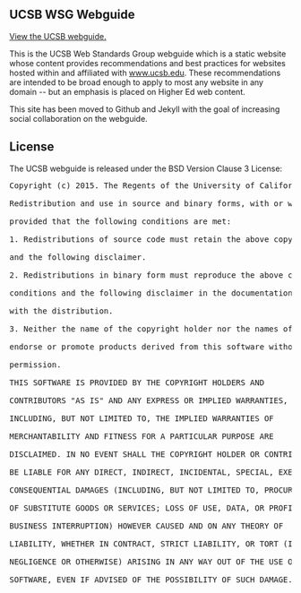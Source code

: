 ## UCSB WSG Webguide

[View the UCSB webguide.](http://ucsb-wsg.github.io/)

This is the UCSB Web Standards Group webguide which is a static website whose content provides recommendations and best practices for websites hosted within and affiliated with www.ucsb.edu. These recommendations are intended to be broad enough to apply to most any website in any domain -- but an emphasis is placed on Higher Ed web content.

This site has been moved to Github and Jekyll with the goal of increasing social collaboration on the webguide.

## License

The UCSB webguide is released under the BSD Version Clause 3 License:

<pre>
Copyright (c) 2015. The Regents of the University of California. All rights reserved.

Redistribution and use in source and binary forms, with or without modification, are permitted 

provided that the following conditions are met:

1. Redistributions of source code must retain the above copyright notice, this list of conditions 

and the following disclaimer.

2. Redistributions in binary form must reproduce the above copyright notice, this list of 

conditions and the following disclaimer in the documentation and/or other materials provided 

with the distribution.

3. Neither the name of the copyright holder nor the names of its contributors may be used to 

endorse or promote products derived from this software without specific prior written 

permission.

THIS SOFTWARE IS PROVIDED BY THE COPYRIGHT HOLDERS AND 

CONTRIBUTORS "AS IS" AND ANY EXPRESS OR IMPLIED WARRANTIES, 

INCLUDING, BUT NOT LIMITED TO, THE IMPLIED WARRANTIES OF 

MERCHANTABILITY AND FITNESS FOR A PARTICULAR PURPOSE ARE 

DISCLAIMED. IN NO EVENT SHALL THE COPYRIGHT HOLDER OR CONTRIBUTORS 

BE LIABLE FOR ANY DIRECT, INDIRECT, INCIDENTAL, SPECIAL, EXEMPLARY, OR 

CONSEQUENTIAL DAMAGES (INCLUDING, BUT NOT LIMITED TO, PROCUREMENT 

OF SUBSTITUTE GOODS OR SERVICES; LOSS OF USE, DATA, OR PROFITS; OR 

BUSINESS INTERRUPTION) HOWEVER CAUSED AND ON ANY THEORY OF 

LIABILITY, WHETHER IN CONTRACT, STRICT LIABILITY, OR TORT (INCLUDING 

NEGLIGENCE OR OTHERWISE) ARISING IN ANY WAY OUT OF THE USE OF THIS 

SOFTWARE, EVEN IF ADVISED OF THE POSSIBILITY OF SUCH DAMAGE.
</pre>
